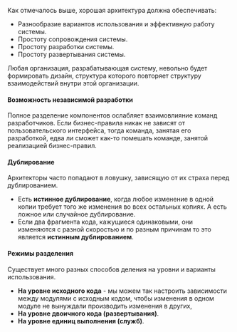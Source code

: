 Как отмечалось выше, хорошая архитектура должна обеспечивать:

- Разнообразие вариантов использования и эффективную работу системы.
- Простоту сопровождения системы.
- Простоту разработки системы.
- Простоту развертывания системы.

Любая организация, разрабатывающая систему, невольно будет формировать дизайн, структура которого повторяет структуру взаимодействий внутри этой организации.

#### Возможность независимой разработки

Полное разделение компонентов ослабляет взаимовлияние  команд разработчиков. Если бизнес-правила никак не зависят от пользовательского интерфейса, тогда команда, занятая его разработкой, едва ли сможет как-то помешать команде, занятой реализацией бизнес-правил. 

#### Дублирование

Архитекторы часто попадают в ловушку, зависящую от их страха перед
дублированием.

- Есть **истинное дублирование**, когда любое изменение в одной копии требует того же изменения во всех остальных копиях. А есть ложное или случайное дублирование.
- Если два фрагмента кода, кажущиеся одинаковыми, они изменяются с разной скоростью и по разным причинам то это является **истинным дублированием**.

#### Режимы разделения

Существует много разных способов деления на уровни и варианты использования. 
- **На уровне исходного кода** - мы можем так настроить зависимости между
  модулями с исходным кодом, чтобы изменения в одном модуле не вынуждали производить изменения в других, 
- **На уровне двоичного кода (развертывания)**.
- **На уровне единиц выполнения (служб)**.


